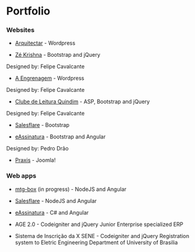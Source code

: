 Portfolio
===

### Websites
- [Arquitectar](http://arquitectar.com.br/) - Wordpress

- [Zé Krishna](http://prxg22.github.io/krishna) - Bootstrap and jQuery

Designed by: Felipe Cavalcante

- [A Engrenagem](http://aengrenagem.com) - Wordpress

Designed by: Felipe Cavalcante

- [Clube de Leitura Quindim](https://www.clubequindim.com.br/) - ASP, Bootstrap and jQuery

Designed by: Felipe Cavalcante

- [Salesflare](http://salesflare.com) - Bootstrap

- [eAssinatura](http://eassinatura.com.br/) - Bootstrap and Angular

Designed by: Pedro Drão

- [Praxis](http://www.praxisconsultoria.org.br/site/) - Joomla!


### Web apps
- [mtg-box](https://github.com/prxg22/mtg-box) (in progress) - NodeJS and Angular
- [Salesflare](https://app.salesflare.com/#/signup/) - NodeJS and Angular
- [eAssinatura](http://eassinatura.com.br/) - C# and Angular
- AGE 2.0 - Codeigniter and jQuery 
Junior Enterprise specialized ERP

- Sistema de Inscrição da X SENE - Codeigniter and jQuery
Registration system to Eletric Engineering Department of University of Brasilia

 
    
